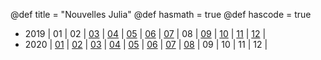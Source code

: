 @def title = "Nouvelles Julia"
@def hasmath = true
@def hascode = true

- 2019
  | 01
  | 02
  | [03](/pages/2019_03/) 
  | [04](/pages/2019_04/) 
  | [05](/pages/2019_05/) 
  | [06](/pages/2019_06/) 
  | [07](/pages/2019_07/) 
  | 08
  | [09](/pages/2019_09/) 
  | [10](/pages/2019_10/) 
  | [11](/pages/2019_11/) 
  | [12](/pages/2019_12/)  |
- 2020 
  | [01](/pages/2020_01/)
  | [02](/pages/2020_02/)
  | [03](/pages/2020_03/)
  | [04](/pages/2020_04/)
  | [05](/pages/2020_05/)
  | [06](/pages/2020_06/)
  | [07](/pages/2020_07/)
  | [08](/pages/2020_08/)
  | 09 
  | 10 
  | 11 
  | 12 |

